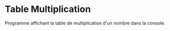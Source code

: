 ﻿# Table Multiplication

Programme affichant la table de multiplication d'un nombre dans la console.

